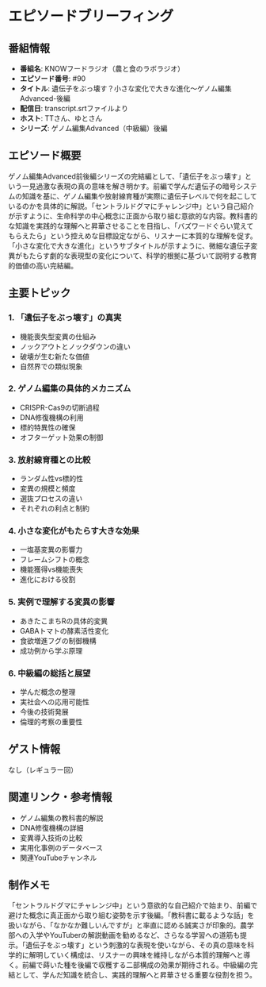 # エピソードブリーフィング

## 番組情報
- **番組名**: KNOWフードラジオ（農と食のラボラジオ）
- **エピソード番号**: #90
- **タイトル**: 遺伝子をぶっ壊す？小さな変化で大きな進化〜ゲノム編集Advanced-後編
- **配信日**: transcript.srtファイルより
- **ホスト**: TTさん、ゆとさん
- **シリーズ**: ゲノム編集Advanced（中級編）後編

## エピソード概要

ゲノム編集Advanced前後編シリーズの完結編として、「遺伝子をぶっ壊す」という一見過激な表現の真の意味を解き明かす。前編で学んだ遺伝子の暗号システムの知識を基に、ゲノム編集や放射線育種が実際に遺伝子レベルで何を起こしているのかを具体的に解説。「セントラルドグマにチャレンジ中」という自己紹介が示すように、生命科学の中心概念に正面から取り組む意欲的な内容。教科書的な知識を実践的な理解へと昇華させることを目指し、「バズワードぐらい覚えてもらえたら」という控えめな目標設定ながら、リスナーに本質的な理解を促す。「小さな変化で大きな進化」というサブタイトルが示すように、微細な遺伝子変異がもたらす劇的な表現型の変化について、科学的根拠に基づいて説明する教育的価値の高い完結編。

## 主要トピック

### 1. 「遺伝子をぶっ壊す」の真実
- 機能喪失型変異の仕組み
- ノックアウトとノックダウンの違い
- 破壊が生む新たな価値
- 自然界での類似現象

### 2. ゲノム編集の具体的メカニズム
- CRISPR-Cas9の切断過程
- DNA修復機構の利用
- 標的特異性の確保
- オフターゲット効果の制御

### 3. 放射線育種との比較
- ランダム性vs標的性
- 変異の規模と頻度
- 選抜プロセスの違い
- それぞれの利点と制約

### 4. 小さな変化がもたらす大きな効果
- 一塩基変異の影響力
- フレームシフトの概念
- 機能獲得vs機能喪失
- 進化における役割

### 5. 実例で理解する変異の影響
- あきたこまちRの具体的変異
- GABAトマトの酵素活性変化
- 食欲増進フグの制御機構
- 成功例から学ぶ原理

### 6. 中級編の総括と展望
- 学んだ概念の整理
- 実社会への応用可能性
- 今後の技術発展
- 倫理的考察の重要性

## ゲスト情報

なし（レギュラー回）

## 関連リンク・参考情報

- ゲノム編集の教科書的解説
- DNA修復機構の詳細
- 変異導入技術の比較
- 実用化事例のデータベース
- 関連YouTubeチャンネル

## 制作メモ

「セントラルドグマにチャレンジ中」という意欲的な自己紹介で始まり、前編で避けた概念に真正面から取り組む姿勢を示す後編。「教科書に載るような話」を扱いながら、「なかなか難しいんですが」と率直に認める誠実さが印象的。農学部への入学やYouTuberの解説動画を勧めるなど、さらなる学習への道筋も提示。「遺伝子をぶっ壊す」という刺激的な表現を使いながら、その真の意味を科学的に解明していく構成は、リスナーの興味を維持しながら本質的理解へと導く。前編で蒔いた種を後編で収穫する二部構成の効果が期待される。中級編の完結として、学んだ知識を統合し、実践的理解へと昇華させる重要な役割を担う。